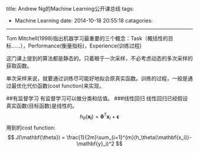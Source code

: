 title: Andrew Ng的Machine Learning公开课总结
tags:
  - Machine Learning
date: 2014-10-18 20:55:18
catagories:
---
Tom Mitchell(1998)指出机器学习最重要的三个概念：Task（概括性的目标……），Performance(衡量指标)，Experience(训练过程)

这门课上提到的算法都是静态的。只着眼于一次采样，不必考虑动态的多次采样的获取函数。

单次采样来说，就要通过训练尽可能好地拟合原真实函数。训练的过程，一般是通过最优化代价函数(cost function)来实现。

##有监督学习
有监督学习可以做分类和估值。
###线性回归
线性回归已经假设真实函数(目标函数)是线性的。
$$
h_\theta(\mathbf{x_i}) = \mathbf{\theta}^T\mathbf{x}_i + \mathbf{\epsilon}
$$
用到的cost function:
$$
J(\mathbf{\theta}) = \frac{1}{2m}\sum_{i=1}^{m}(h_\theta(\mathbf{x_i})-\mathbf{y}_i)^2
$$
